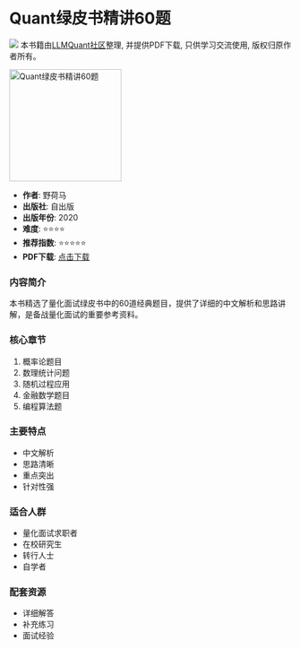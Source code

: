 # Quant绿皮书精讲60题

![](https://fastly.jsdelivr.net/gh/bucketio/img3@main/2024/09/04/1725464231869-e0b2f727-2a0f-4270-bf6c-31ddc350426a.gif)
本书籍由[LLMQuant社区](https://llmquant.com/)整理, 并提供PDF下载, 只供学习交流使用, 版权归原作者所有。

<img src="cover.jpg" alt="Quant绿皮书精讲60题" width="200"/>

- **作者**: 野荷马
- **出版社**: 自出版
- **出版年份**: 2020
- **难度**: ⭐⭐⭐⭐
- **推荐指数**: ⭐⭐⭐⭐⭐
- **PDF下载**: [点击下载](../../量化面试/Quant绿皮书精讲60题_by野荷马.pdf)

### 内容简介
本书精选了量化面试绿皮书中的60道经典题目，提供了详细的中文解析和思路讲解，是备战量化面试的重要参考资料。

### 核心章节
1. 概率论题目
2. 数理统计问题
3. 随机过程应用
4. 金融数学题目
5. 编程算法题

### 主要特点
- 中文解析
- 思路清晰
- 重点突出
- 针对性强

### 适合人群
- 量化面试求职者
- 在校研究生
- 转行人士
- 自学者

### 配套资源
- 详细解答
- 补充练习
- 面试经验 
